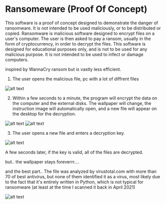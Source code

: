 # Ransomeware (Proof Of Concept)

This software is a proof of concept designed to demonstrate the danger of ransomware. It is not intended to be used maliciously, or to be distributed or copied.
Ransomware is malicious software designed to encrypt files on a user's computer. The user is then asked to pay a ransom, usually in the form of cryptocurrency, in order to decrypt the files.
This software is designed for educational purposes only, and is not to be used for any malicious purpose. It is not intended to be used to infect or damage computers.

inspired by WannaCry ransom but is vastly less efficient.

1. The user opens the malicious file, pc with a lot of diffrent files

![alt text](https://i.imgur.com/OhhcHtT.png)

2. Within a few seconds to a minute, the program will encrypt the data on the computer and the external disks.
The wallpaper will change, the instruction image will automatically open, and a new file will appear on the desktop for the decryption.

![alt text](https://i.imgur.com/S1P25KL.png)
![alt text](https://i.imgur.com/RbbNQEj.png)

3. The user opens a new file and enters a decryption key.

![alt text](https://i.imgur.com/rVPln4G.png)

A few seconds later, if the key is valid, all of the files are decrypted.

but.. the wallpaper stays foreverrr....

and the best part..
The file was analyzed by virustotal.com with more than 70 of best antivirus, but none of them identified it as a virus,
most likely due to the fact that it's entirely written in Python, which is not typical for ransomware (at least at the time I scanned it back in April 2021)

![alt text](https://i.imgur.com/iN8sQDL.png)

